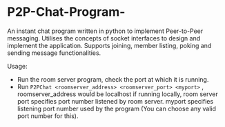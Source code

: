 # P2P-Chat-Program-
An instant chat program written in python to implement Peer-to-Peer messaging. Utilises the concepts of socket interfaces to design and implement the application. Supports joining, member listing, poking and sending message functionalities. 


Usage:
  - Run the room server program, check the port at which it is running. 
  - Run ```P2PChat <roomserver_address> <roomserver_port> <myport>``` , roomserver_address would be localhost if running locally, room server port specifies port number listened by room server. myport specifies listening port number used by the program (You can choose any valid port number for this). 
